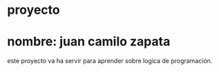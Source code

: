 # proyecto
# nombre: juan camilo zapata
este proyecto va ha servir para aprender sobre logica de programación.

